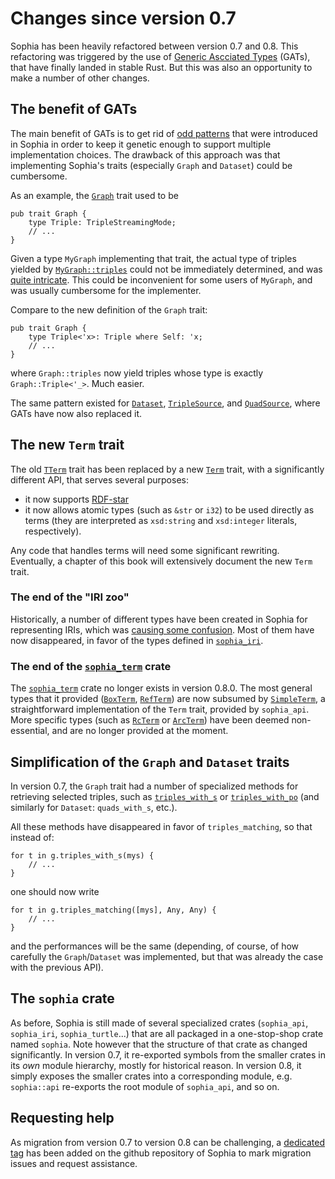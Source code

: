 # Changes since version 0.7

Sophia has been heavily refactored between version 0.7 and 0.8. This refactoring was triggered by the use of [Generic Ascciated Types](https://blog.rust-lang.org/2022/10/28/gats-stabilization.html) (GATs), that have finally landed in stable Rust. But this was also an opportunity to make a number of other changes.

## The benefit of GATs

The main benefit of GATs is to get rid of [odd patterns](https://docs.rs/sophia/0.7.2/sophia/triple/streaming_mode/index.html) that were introduced in Sophia in order to keep it genetic enough to support multiple implementation choices. The drawback of this approach was that implementing Sophia's traits (especially `Graph` and `Dataset`) could be cumbersome.

As an example, the [`Graph`](https://docs.rs/sophia/0.7.2/sophia/graph/trait.Graph.html) trait used to be
```rust,noplayground
pub trait Graph {
    type Triple: TripleStreamingMode;
    // ...
}
```

Given a type `MyGraph` implementing that trait, the actual type of triples yielded by [`MyGraph::triples`](https://docs.rs/sophia/0.7.2/sophia/graph/trait.Graph.html#tymethod.triples) could not be immediately determined, and was [quite intricate](https://docs.rs/sophia/latest/sophia/graph/type.GTriple.html). This could be inconvenient for some users of `MyGraph`, and was usually cumbersome for the implementer.

Compare to the new definition of the `Graph` trait:
```rust,noplayground
pub trait Graph {
    type Triple<'x>: Triple where Self: 'x;
    // ...
}
```
where `Graph::triples` now yield triples whose type is exactly `Graph::Triple<'_>`. Much easier.

The same pattern existed for [`Dataset`](https://docs.rs/sophia/0.7.2/sophia/dataset/trait.Dataset.html),
[`TripleSource`](https://docs.rs/sophia/0.7.2/sophia/triple/stream/trait.TripleSource.html), and
[`QuadSource`](https://docs.rs/sophia/0.7.2/sophia/quad/stream/trait.QuadSource.html),
where GATs have now also replaced it.

## The new `Term` trait

The old [`TTerm`](https://docs.rs/sophia/latest/sophia/term/trait.TTerm.html)
trait has been replaced by a new [`Term`](https://github.com/pchampin/sophia_rs/blob/a925e6177cfdd7e90dafd4b917ae0790c40a0165/api/src/term.rs#L87)
trait, with a significantly different API, that serves several purposes:

- it now supports [RDF-star](https://www.w3.org/2021/12/rdf-star.html)
- it now allows atomic types (such as `&str` or `i32`) to be used directly as terms
  (they are interpreted as `xsd:string` and `xsd:integer` literals, respectively).

Any code that handles terms will need some significant rewriting.
Eventually, a chapter of this book will extensively document the new `Term` trait.

### The end of the "IRI zoo"

Historically, a number of different types have been created in Sophia for representing IRIs,
which was [causing some confusion](https://github.com/pchampin/sophia_rs/discussions/112).
Most of them have now disappeared, in favor of the types defined in [`sophia_iri`](https://docs.rs/sophia_iri/latest/sophia_iri/).

### The end of the [`sophia_term`](https://docs.rs/sophia_term/0.7.2/sophia_term/) crate

The [`sophia_term`](https://docs.rs/sophia_term/0.7.2/sophia_term/)
crate no longer exists in version 0.8.0.
The most general types that it provided ([`BoxTerm`](https://docs.rs/sophia_term/0.7.2/sophia_term/type.BoxTerm.html), [`RefTerm`](https://docs.rs/sophia_term/0.7.2/sophia_term/type.RefTerm.html))
are now subsumed by [`SimpleTerm`](https://github.com/pchampin/sophia_rs/blob/a925e6177cfdd7e90dafd4b917ae0790c40a0165/api/src/term/_simple.rs#L8),
a straightforward implementation of the `Term` trait, provided by `sophia_api`.
More specific types (such as [`RcTerm`](https://docs.rs/sophia_term/0.7.2/sophia_term/type.RcTerm.html) or [`ArcTerm`](https://docs.rs/sophia_term/0.7.2/sophia_term/type.ArcTerm.html))
have been deemed non-essential, and are no longer provided at the moment.

## Simplification of the `Graph` and `Dataset` traits

In version 0.7, the `Graph` trait had a number of specialized methods for retrieving selected triples,
such as [`triples_with_s`](https://docs.rs/sophia_api/0.7.2/sophia_api/graph/trait.Graph.html#method.triples_with_s)
or [`triples_with_po`](https://docs.rs/sophia_api/0.7.2/sophia_api/graph/trait.Graph.html#method.triples_with_po)
(and similarly for `Dataset`: `quads_with_s`, etc.).

All these methods have disappeared in favor of `triples_matching`,
so that instead of:
```rust,noplayground
for t in g.triples_with_s(mys) {
    // ...
}
```
one should now write
```rust,noplayground
for t in g.triples_matching([mys], Any, Any) {
    // ...
}
```
and the performances will be the same
(depending, of course, of how carefully the `Graph`/`Dataset` was implemented,
but that was already the case with the previous API).

## The `sophia` crate

As before, Sophia is still made of several specialized crates
(`sophia_api`, `sophia_iri`, `sophia_turtle`...)
that are all packaged in a one-stop-shop crate named `sophia`.
Note however that the structure of that crate as changed significantly.
In version 0.7, it re-exported symbols from the smaller crates in its *own* module hierarchy, mostly for historical reason.
In version 0.8, it simply exposes the smaller crates into a corresponding module,
e.g. `sophia::api` re-exports the root module of `sophia_api`, and so on.

## Requesting help

As migration from version 0.7 to version 0.8 can be challenging,
a [dedicated tag](https://github.com/pchampin/sophia_rs/labels/v0.8_migration)
has been added on the github repository of Sophia to mark migration issues and request assistance.

